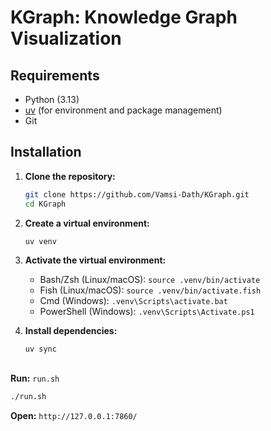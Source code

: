 # KGraph: Knowledge Graph Visualization

## Requirements

* Python (3.13)
* [uv](https://github.com/astral-sh/uv) (for environment and package management)
* Git

## Installation

1.  **Clone the repository:**
    ```bash
    git clone https://github.com/Vamsi-Dath/KGraph.git
    cd KGraph
    ```

2.  **Create a virtual environment:**
    ```bash
    uv venv
    ```

3.  **Activate the virtual environment:**
    * Bash/Zsh (Linux/macOS): `source .venv/bin/activate`
    * Fish (Linux/macOS): `source .venv/bin/activate.fish`
    * Cmd (Windows): `.venv\Scripts\activate.bat`
    * PowerShell (Windows): `.venv\Scripts\Activate.ps1`

4.  **Install dependencies:**
    ```bash
    uv sync
    ```

## 
**Run:** `run.sh`

```bash
./run.sh
```
**Open:** `http://127.0.0.1:7860/`
